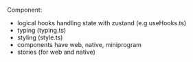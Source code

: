 Component:

-   logical hooks handling state with zustand (e.g useHooks.ts)
-   typing (typing.ts)
-   styling (style.ts)
-   components have web, native, miniprogram
-   stories (for web and native)
